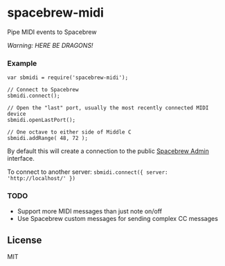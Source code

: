 # spacebrew-midi ##############################################################

Pipe MIDI events to Spacebrew

*Warning: HERE BE DRAGONS!*

### Example ###################################################################

    var sbmidi = require('spacebrew-midi');

    // Connect to Spacebrew
    sbmidi.connect();

    // Open the "last" port, usually the most recently connected MIDI device
    sbmidi.openLastPort();

    // One octave to either side of Middle C
    sbmidi.addRange( 48, 72 );


By default this will create a connection to the public [Spacebrew
Admin](http://spacebrew.github.com/spacebrew/admin/admin.html?server=sandbox.spacebrew.cc)
interface.

To connect to another server: `sbmidi.connect({ server: 'http://localhost/' })`

### TODO ######################################################################

 * Support more MIDI messages than just note on/off
 * Use Spacebrew custom messages for sending complex CC messages

## License ####################################################################

MIT

